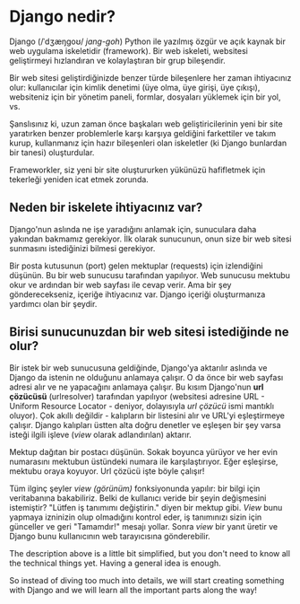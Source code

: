 # Django nedir?

Django (/ˈdʒæŋɡoʊ/ *jang-goh*) Python ile yazılmış özgür ve açık kaynak bir web uygulama iskeletidir (framework). Bir web iskeleti, websitesi geliştirmeyi hızlandıran ve kolaylaştıran bir grup bileşendir.

Bir web sitesi geliştirdiğinizde benzer türde bileşenlere her zaman ihtiyacınız olur: kullanıcılar için kimlik denetimi (üye olma, üye girişi, üye çıkışı), websiteniz için bir yönetim paneli, formlar, dosyaları yüklemek için bir yol, vs.

Şanslısınız ki, uzun zaman önce başkaları web geliştiricilerinin yeni bir site yaratırken benzer problemlerle karşı karşıya geldiğini farkettiler ve takım kurup, kullanmanız için hazır bileşenleri olan iskeletler (ki Django bunlardan bir tanesi) oluşturdular.

Frameworkler, siz yeni bir site oluştururken yükünüzü hafifletmek için tekerleği yeniden icat etmek zorunda.

## Neden bir iskelete ihtiyacınız var?

Django'nun aslında ne işe yaradığını anlamak için, sunuculara daha yakından bakmamız gerekiyor. İlk olarak sunucunun, onun size bir web sitesi sunmasını istediğinizi bilmesi gerekiyor.

Bir posta kutusunun (port) gelen mektuplar (requests) için izlendiğini düşünün. Bu bir web sunucusu tarafından yapılıyor. Web sunucusu mektubu okur ve ardından bir web sayfası ile cevap verir. Ama bir şey gönderecekseniz, içeriğe ihtiyacınız var. Django içeriği oluşturmanıza yardımcı olan bir şeydir.

## Birisi sunucunuzdan bir web sitesi istediğinde ne olur?

Bir istek bir web sunucusuna geldiğinde, Django'ya aktarılır aslında ve Django da istenin ne olduğunu anlamaya çalışır. O da önce bir web sayfası adresi alır ve ne yapacağını anlamaya çalışır. Bu kısım Django'nun **url çözücüsü** (urlresolver) tarafından yapılıyor (websitesi adresine URL - Uniform Resource Locator - deniyor, dolayısıyla *url çözücü* ismi mantıklı oluyor). Çok akıllı değildir - kalıpların bir listesini alır ve URL'yi eşleştirmeye çalışır. Django kalıpları üstten alta doğru denetler ve eşleşen bir şey varsa isteği ilgili işleve (*view* olarak adlandırılan) aktarır.

Mektup dağıtan bir postacı düşünün. Sokak boyunca yürüyor ve her evin numarasını mektubun üstündeki numara ile karşılaştırıyor. Eğer eşleşirse, mektubu oraya koyuyor. Url çözücü işte böyle çalışır!

Tüm ilginç şeyler *view (görünüm)* fonksiyonunda yapılır: bir bilgi için veritabanına bakabiliriz. Belki de kullanıcı veride bir şeyin değişmesini istemiştir? "Lütfen iş tanımımı değiştirin." diyen bir mektup gibi. *View* bunu yapmaya izninizin olup olmadığını kontrol eder, iş tanımınızı sizin için günceller ve geri "Tamamdır!" mesajı yollar. Sonra *view* bir yanıt üretir ve Django bunu kullanıcının web tarayıcısına gönderebilir.

The description above is a little bit simplified, but you don't need to know all the technical things yet. Having a general idea is enough.

So instead of diving too much into details, we will start creating something with Django and we will learn all the important parts along the way!